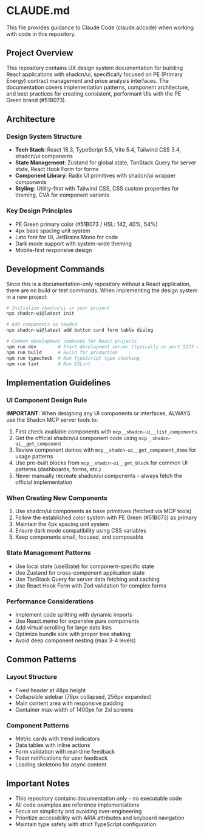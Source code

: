 # CLAUDE.md

This file provides guidance to Claude Code (claude.ai/code) when working with code in this repository.

## Project Overview

This repository contains UX design system documentation for building React applications with shadcn/ui, specifically focused on PE (Primary Energy) contract management and price analysis interfaces. The documentation covers implementation patterns, component architecture, and best practices for creating consistent, performant UIs with the PE Green brand (#51B073).

## Architecture

### Design System Structure
- **Tech Stack**: React 18.3, TypeScript 5.5, Vite 5.4, Tailwind CSS 3.4, shadcn/ui components
- **State Management**: Zustand for global state, TanStack Query for server state, React Hook Form for forms
- **Component Library**: Radix UI primitives with shadcn/ui wrapper components
- **Styling**: Utility-first with Tailwind CSS, CSS custom properties for theming, CVA for component variants

### Key Design Principles
- PE Green primary color (#51B073 / HSL: 142, 40%, 54%)
- 4px base spacing unit system
- Lato font for UI, JetBrains Mono for code
- Dark mode support with system-wide theming
- Mobile-first responsive design

## Development Commands

Since this is a documentation-only repository without a React application, there are no build or test commands. When implementing the design system in a new project:

```bash
# Initialize shadcn/ui in your project
npx shadcn-ui@latest init

# Add components as needed
npx shadcn-ui@latest add button card form table dialog

# Common development commands for React projects
npm run dev        # Start development server (typically on port 5173 with Vite)
npm run build      # Build for production
npm run typecheck  # Run TypeScript type checking
npm run lint       # Run ESLint
```

## Implementation Guidelines

### UI Component Design Rule
**IMPORTANT**: When designing any UI components or interfaces, ALWAYS use the Shadcn MCP server tools to:
1. First check available components with `mcp__shadcn-ui__list_components`
2. Get the official shadcn/ui component code using `mcp__shadcn-ui__get_component`
3. Review component demos with `mcp__shadcn-ui__get_component_demo` for usage patterns
4. Use pre-built blocks from `mcp__shadcn-ui__get_block` for common UI patterns (dashboards, forms, etc.)
5. Never manually recreate shadcn/ui components - always fetch the official implementation

### When Creating New Components
1. Use shadcn/ui components as base primitives (fetched via MCP tools)
2. Follow the established color system with PE Green (#51B073) as primary
3. Maintain the 4px spacing unit system
4. Ensure dark mode compatibility using CSS variables
5. Keep components small, focused, and composable

### State Management Patterns
- Use local state (useState) for component-specific state
- Use Zustand for cross-component application state
- Use TanStack Query for server data fetching and caching
- Use React Hook Form with Zod validation for complex forms

### Performance Considerations
- Implement code splitting with dynamic imports
- Use React.memo for expensive pure components
- Add virtual scrolling for large data lists
- Optimize bundle size with proper tree shaking
- Avoid deep component nesting (max 3-4 levels)

## Common Patterns

### Layout Structure
- Fixed header at 48px height
- Collapsible sidebar (76px collapsed, 256px expanded)
- Main content area with responsive padding
- Container max-width of 1400px for 2xl screens

### Component Patterns
- Metric cards with trend indicators
- Data tables with inline actions
- Form validation with real-time feedback
- Toast notifications for user feedback
- Loading skeletons for async content

## Important Notes

- This repository contains documentation only - no executable code
- All code examples are reference implementations
- Focus on simplicity and avoiding over-engineering
- Prioritize accessibility with ARIA attributes and keyboard navigation
- Maintain type safety with strict TypeScript configuration